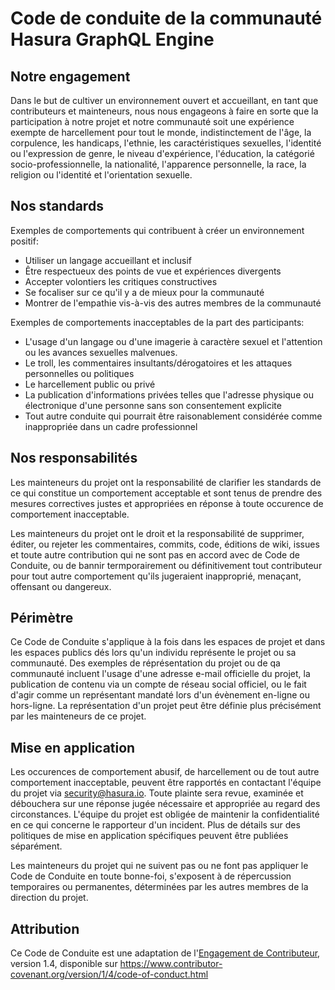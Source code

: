 # Code de conduite de la communauté Hasura GraphQL Engine

## Notre engagement

Dans le but de cultiver un environnement ouvert et accueillant, en tant que contributeurs
et mainteneurs, nous nous engageons à faire en sorte que la participation à notre projet et
notre communauté soit une expérience exempte de harcellement pour tout le monde, indistinctement
de l'âge, la corpulence, les handicaps, l'ethnie, les caractéristiques sexuelles,
l'identité ou l'expression de genre, le niveau d'expérience, l'éducation,
la catégorié socio-professionnelle, la nationalité, l'apparence personnelle,
la race, la religion ou l'identité et l'orientation sexuelle.

## Nos standards

Exemples de comportements qui contribuent à créer un environnement positif:

* Utiliser un langage accueillant et inclusif
* Être respectueux des points de vue et expériences divergents
* Accepter volontiers les critiques constructives
* Se focaliser sur ce qu'il y a de mieux pour la communauté
* Montrer de l'empathie vis-à-vis des autres membres de la communauté

Exemples de comportements inacceptables de la part des participants:

* L'usage d'un langage ou d'une imagerie à caractère sexuel et l'attention ou les avances
  sexuelles malvenues.
* Le troll, les commentaires insultants/dérogatoires et les attaques personnelles ou politiques
* Le harcellement public ou privé
* La publication d'informations privées telles que l'adresse physique ou électronique d'une personne
  sans son consentement explicite
* Tout autre conduite qui pourrait être raisonablement considérée comme
  inappropriée dans un cadre professionnel

## Nos responsabilités

Les mainteneurs du projet ont la responsabilité de clarifier les standards de ce
qui constitue un comportement acceptable et sont tenus de prendre des mesures correctives
justes et appropriées en réponse à toute occurence de comportement inacceptable.

Les mainteneurs du projet ont le droit et la responsabilité de supprimer, éditer, ou
rejeter les commentaires, commits, code, éditions de wiki, issues et toute autre contribution
qui ne sont pas en accord avec de Code de Conduite, ou de bannir termporairement ou
définitivement tout contributeur pour tout autre comportement qu'ils jugeraient inapproprié,
menaçant, offensant ou dangereux.

## Périmètre

Ce Code de Conduite s'applique à la fois dans les espaces de projet et dans les
espaces publics dés lors qu'un individu représente le projet ou sa communauté.
Des exemples de réprésentation du projet ou de qa communauté incluent l'usage
d'une adresse e-mail officielle du projet, la publication de contenu via un compte
de réseau social officiel, ou le fait d'agir comme un représentant mandaté lors
d'un évènement en-ligne ou hors-ligne. La représentation d'un projet peut être
définie plus précisément par les mainteneurs de ce projet.

## Mise en application

Les occurences de comportement abusif, de harcellement ou de tout autre comportement
inacceptable, peuvent être rapportés en contactant l'équipe du projet via security@hasura.io.
Toute plainte sera revue, examinée et débouchera sur une réponse jugée nécessaire et
appropriée au regard des circonstances. L'équipe du projet est obligée de maintenir
la confidentialité en ce qui concerne le rapporteur d'un incident.
Plus de détails sur des politiques de mise en application spécifiques peuvent être publiées
séparément.

Les mainteneurs du projet qui ne suivent pas ou ne font pas appliquer le Code de Conduite
en toute bonne-foi, s'exposent à de répercussion temporaires ou permanentes, déterminées par
les autres membres de la direction du projet.

## Attribution

Ce Code de Conduite est une adaptation de l'[Engagement de Contributeur][homepage], version 1.4,
disponible sur https://www.contributor-covenant.org/version/1/4/code-of-conduct.html

[homepage]: https://www.contributor-covenant.org
